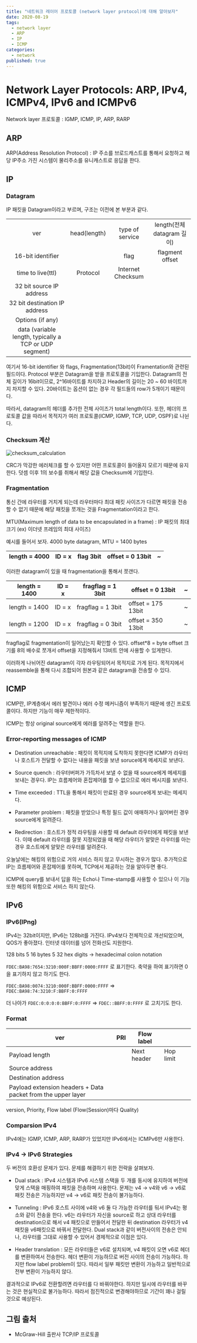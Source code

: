 ```yaml
---
title: "네트워크 레이어 프로토콜 (network layer protocol)에 대해 알아보자"
date: 2020-08-19
tags:
  - network layer
  - ARP
  - IP
  - ICMP
categories:
  - network
published: true
---
```


# Network Layer Protocols: ARP, IPv4, ICMPv4, IPv6 and ICMPv6  

Network layer 프로토콜 : IGMP, ICMP, IP, ARP, RARP  

## ARP  

ARP(Address Resolution Protocol) : IP 주소를 브로드캐스트를 통해서 요청하고 해당 IP주소 가진 시스템이 물리주소를 유니캐스트로 응답을 한다.  

## IP

### Datagram

IP 패킷을 Datagram이라고 부르며, 구조는 이전에 본 부분과 같다.  

|  |  |  |  |
|:-:|:-:|:-:|:-:|
| ver | head(length) | type of service | length(전체 datagram 길이) |
| 16-bit identifier || flag | flagment offset |
| time to live(ttl) | Protocol | Internet Checksum ||
| 32 bit source IP address |||
| 32 bit destination IP address |||
| Options (if any) ||| 
| data (variable length, typically a TCP or UDP segment) |||

여기서 16-bit identifier 와 flags, Fragmentation(13bit)이 Framentation와 관련된 필드이다. Protocol 부분은 Datagram을 받을 프로토콜을 기입한다. Datagram의 전체 길이가 16bit이므로, 2^16바이트를 차지하고 Header의 길이는 20 ~ 60 바이트까지 차지할 수 있다. 20바이트는 옵션이 없는 경우 각 필드들의 row가 5개이기 때문이다.  

따라서, datagram의 헤더를 추가한 전체 사이즈가 total length이다. 또한, 헤더의 프로토콜 값을 따라서 목적지가 여러 프로토콜(ICMP, IGMP, TCP, UDP, OSPF)로 나뉜다.  

### Checksum 계산

![checksum_calculation](https://github.com/lee20h/blog/assets/59367782/f03bf4fe-08bf-4383-91e0-ab43df37db66)

CRC가 막강한 에러체크를 할 수 있지만 어떤 프로토콜이 들어올지 모르기 때문에 유지한다. 덧셈 이후 1의 보수를 취해서 해당 값을 Checksum에 기입한다.

### Fragmentation

통신 간에 라우터를 거치게 되는데 라우터마다 최대 패킷 사이즈가 다르면 패킷을 전송할 수 없기 때문에 해당 패킷을 쪼개는 것을 Fragmentation이라고 한다.  

MTU(Maximum length of data to be encapsulated in a frame) : IP 패킷의 최대 크기 (ex) 이더넷 프레임의 최대 사이즈)  

예시를 들어서 보자. 4000 byte datagram, MTU = 1400 bytes  

 | length = 4000 | ID = x | flag 3bit | offset = 0 13bit | ~ |  
 |---------------|--------|-----------|------------------|---|
이러한 datagram이 있을 때 fragmentation을 통해서 쪼갠다.  

 | length = 1400 | ID = x | fragflag = 1 3bit | offset = 0 13bit   | ~ |  
 |---------------|--------|-------------------|--------------------|---|
 | length = 1400 | ID = x | fragflag = 1 3bit | offset = 175 13bit | ~ |  
 | length = 1200 | ID = x | fragflag = 0 3bit | offset = 350 13bit | ~ |  

fragflag로 fragmentation이 일어났는지 확인할 수 있다.  offset*8 = byte offset 크기를 8의 배수로 쪼개서 offset을 지정해줘서 13비트 안에 사용할 수 있게한다.  

이러하게 나뉘어진 datagram이 각자 라우팅되어서 목적지로 가게 된다. 목적지에서 reassemble을 통해 다시 조합되어 원본과 같은 datagram을 전송할 수 있다.  

## ICMP

ICMP란, IP계층에서 에러 발견이나 에러 수정 메커니즘이 부족하기 때문에 생긴 프로토콜이다. 하지만 기능이 매우 제한적이다.  

ICMP는 항상 original source에게 에러를 알려주는 역할을 한다.  

### Error-reporting messages of ICMP

- Destination unreachable : 패킷이 목적지에 도착하지 못한다면 ICMP가 라우터나 호스트가 전달할 수 없다는 내용을 패킷을 보낸 soruce에게 메세지로 보낸다.

- Source quench : 라우터버퍼가 가득차서 보낼 수 없을 때 source에게 메세지를 보내는 경우다. IP는 흐름제어와 혼잡제어를 할 수 없으므로 에러 메시지를 보낸다.  

- Time exceeded : TTL을 통해서 패킷이 만료된 경우 source에게 보내는 메세지다.  

- Parameter problem : 패킷을 받았으나 특정 필드 값이 애매하거나 잃어버린 경우 source에게 알려준다.

- Redirection : 호스트가 정적 라우팅을 사용할 때 default 라우터에게 패킷을 보낸다. 이때 default 라우터를 잘못 지정되었을 때 해당 라우터가 알맞은 라우터를 아는 경우 호스트에게 알맞은 라우터를 알려준다.  

오늘날에는 해킹의 위험으로 거의 서비스 하지 않고 무시하는 경우가 많다. 추가적으로 IP는 흐름제어와 혼잡제어를 못하며, TCP에서 제공하는 것을 알아두면 좋다.  

ICMP에 query를 보내서 답을 하는 Echo나 Time-stamp를 사용할 수 있으나 이 기능 또한 해킹의 위험으로 서비스 하지 않는다.  

## IPv6

### IPv6(IPng)

IPv4는 32bit이지만, IPv6는 128bit를 가진다. IPv4보다 전체적으로 개선되었으며, QOS가 좋아졌다. 인터넷 데이터를 넘어 전화선도 지원한다.  

128 bits 5 16 bytes 5 32 hex digits -> hexadecimal colon notation

`FDEC:BA98:7654:3210:000F:BBFF:0000:FFFF` 로 표기한다. 축약을 하여 표기하면 0을 표기하지 않고 하기도 한다.  

`FDEC:BA98:0074:3210:000F:BBFF:0000:FFFF` => `FDEC:BA98:74:3210:F:BBFF:0:FFFF`  

더 나아가 `FDEC:0:0:0:0:BBFF:0:FFFF` => `FDEC::BBFF:0:FFFF` 로 고치기도 한다.  

### Format  

| ver                                                          | PRI | Flow label  |           | |
|--------------------------------------------------------------|-----|-------------|-----------|-|
| Payload length                                               |     | Next header | Hop limit |
| Source address                                               |     |             |           |
| Destination address                                          |     |             |           |
| Payload extension headers + Data packet from the upper layer |     |             |           |

version, Priority, Flow label (Flow(Session)마다 Quality)

### Comparsion IPv4

IPv4에는 IGMP, ICMP, ARP, RARP가 있었지만 IPv6에서는 ICMPv6만 사용한다.  

### IPv4 -> IPv6 Strategies

두 버전의 호환성 문제가 있다. 문제를 해결하기 위한 전략을 살펴보자.  

- Dual stack : IPv4 시스템과 IPv6 시스템 스택을 두 개를 동시에 유지하여 버전에 맞게 스택을 매핑하여 패킷을 전송하며 사용한다. 문제는 v4 -> v4와 v6 -> v6로 패킷 전송은 가능하지만 v4 -> v6로 패킷 전송이 불가능하다.

- Tunneling : IPv6 호스트 사이에 v4와 v6 둘 다 가능한 라우터를 둬서 IPv4는 평소와 같이 전송을 한다. v6는 라우터가 자신을 source로 하고 상대 라우터를 destination으로 해서 v4 패킷으로 만들어서 전달한 뒤 destination 라우터가 v4패킷을 v6패킷으로 바꿔서 전달한다. Dual stack과 같이 버전사이의 전송은 안되나, 라우터를 그대로 사용할 수 있어서 경제적으로 이점은 있다.

- Header translation : 모든 라우터들은 v6로 설치되며, v4 패킷이 오면 v6로 헤더를 변환하여서 전송한다. 헤더 변환이 가능하므로 버전 사이의 전송이 가능하다. 하지만 flow label problem이 있다. 따라서 일부 패킷만 변환이 가능하고 일반적으로 전부 변환이 가능하지 않다.

결과적으로 IPv6로 전환할려면 라우터를 다 바꿔야한다. 하지만 일시에 라우터를 바꾸는 것은 현실적으로 불가능하다. 따라서 점진적으로 변경해야하므로 기간이 꽤나 걸릴 것으로 예상된다.


## 그림 출처

- McGraw-Hill 출판사 TCP/IP 프로토콜